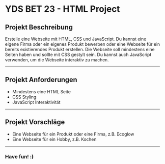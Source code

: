 # YDS BET 23 - HTML Project

## Projekt Beschreibung
Erstelle eine Webseite mit HTML, CSS und JavaScript. Du kannst eine eigene Firma oder ein eigenes Produkt bewerben oder eine Webseite für ein bereits existierendes Produkt erstellen. Die Webseite soll mindestens eine Seiten haben und sollte mit CSS gestylt sein. Du kannst auch JavaScript verwenden, um die Webseite interaktiv zu machen.

---

## Projekt Anforderungen
- Mindestens eine HTML Seite
- CSS Styling
- JavaScript Interaktivität

---

## Projekt Vorschläge
- Eine Webseite für ein Produkt oder eine Firma, z.B. Ecoglow
- Eine Webseite für ein Hobby, z.B. Kochen

---

### Have fun! :)



